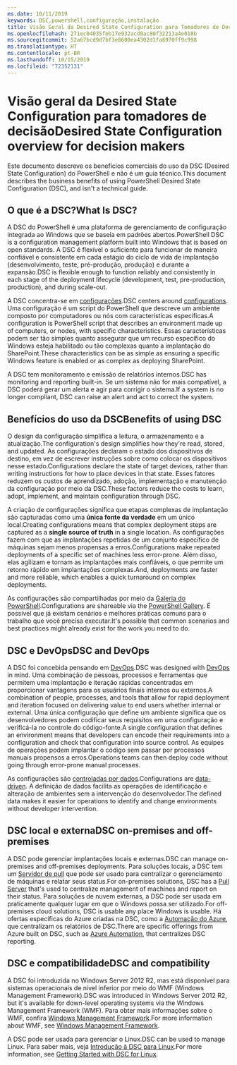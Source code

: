 ```yaml
---
ms.date: 10/11/2019
keywords: DSC,powershell,configuração,instalação
title: Visão Geral da Desired State Configuration para Tomadores de Decisão
ms.openlocfilehash: 271ec04035feb17e932acd0ac80f32213a4e018b
ms.sourcegitcommit: 52a67bcd9d7bf3e8600ea4302d1fa8970ff9c998
ms.translationtype: HT
ms.contentlocale: pt-BR
ms.lasthandoff: 10/15/2019
ms.locfileid: "72352131"
---
```

# <a name="desired-state-configuration-overview-for-decision-makers"></a><span data-ttu-id="f2714-103">Visão geral da Desired State Configuration para tomadores de decisão</span><span class="sxs-lookup"><span data-stu-id="f2714-103">Desired State Configuration overview for decision makers</span></span>

<span data-ttu-id="f2714-104">Este documento descreve os benefícios comerciais do uso da DSC (Desired State Configuration) do PowerShell e não é um guia técnico.</span><span class="sxs-lookup"><span data-stu-id="f2714-104">This document describes the business benefits of using PowerShell Desired State Configuration (DSC), and isn't a technical guide.</span></span>

## <a name="what-is-dsc"></a><span data-ttu-id="f2714-105">O que é a DSC?</span><span class="sxs-lookup"><span data-stu-id="f2714-105">What Is DSC?</span></span>

<span data-ttu-id="f2714-106">A DSC do PowerShell é uma plataforma de gerenciamento de configuração integrada ao Windows que se baseia em padrões abertos.</span><span class="sxs-lookup"><span data-stu-id="f2714-106">PowerShell DSC is a configuration management platform built into Windows that is based on open standards.</span></span> <span data-ttu-id="f2714-107">A DSC é flexível o suficiente para funcionar de maneira confiável e consistente em cada estágio do ciclo de vida de implantação (desenvolvimento, teste, pré-produção, produção) e durante a expansão.</span><span class="sxs-lookup"><span data-stu-id="f2714-107">DSC is flexible enough to function reliably and consistently in each stage of the deployment lifecycle (development, test, pre-production, production), and during scale-out.</span></span>

<span data-ttu-id="f2714-108">A DSC concentra-se em [configurações](../configurations/configurations.md).</span><span class="sxs-lookup"><span data-stu-id="f2714-108">DSC centers around [configurations](../configurations/configurations.md).</span></span> <span data-ttu-id="f2714-109">Uma configuração é um script do PowerShell que descreve um ambiente composto por computadores ou nós com características específicas.</span><span class="sxs-lookup"><span data-stu-id="f2714-109">A configuration is PowerShell script that describes an environment made up of computers, or nodes, with specific characteristics.</span></span> <span data-ttu-id="f2714-110">Essas características podem ser tão simples quanto assegurar que um recurso específico do Windows esteja habilitado ou tão complexas quanto a implantação do SharePoint.</span><span class="sxs-lookup"><span data-stu-id="f2714-110">These characteristics can be as simple as ensuring a specific Windows feature is enabled or as complex as deploying SharePoint.</span></span>

<span data-ttu-id="f2714-111">A DSC tem monitoramento e emissão de relatórios internos.</span><span class="sxs-lookup"><span data-stu-id="f2714-111">DSC has monitoring and reporting built-in.</span></span> <span data-ttu-id="f2714-112">Se um sistema não for mais compatível, a DSC poderá gerar um alerta e agir para corrigir o sistema.</span><span class="sxs-lookup"><span data-stu-id="f2714-112">If a system is no longer compliant, DSC can raise an alert and act to correct the system.</span></span>

## <a name="benefits-of-using-dsc"></a><span data-ttu-id="f2714-113">Benefícios do uso da DSC</span><span class="sxs-lookup"><span data-stu-id="f2714-113">Benefits of using DSC</span></span>

<span data-ttu-id="f2714-114">O design da configuração simplifica a leitura, o armazenamento e a atualização.</span><span class="sxs-lookup"><span data-stu-id="f2714-114">The configuration's design simplifies how they're read, stored, and updated.</span></span> <span data-ttu-id="f2714-115">As configurações declaram o estado dos dispositivos de destino, em vez de escrever instruções sobre como colocar os dispositivos nesse estado.</span><span class="sxs-lookup"><span data-stu-id="f2714-115">Configurations declare the state of target devices, rather than writing instructions for how to place devices in that state.</span></span> <span data-ttu-id="f2714-116">Esses fatores reduzem os custos de aprendizado, adoção, implementação e manutenção da configuração por meio da DSC.</span><span class="sxs-lookup"><span data-stu-id="f2714-116">These factors reduce the costs to learn, adopt, implement, and maintain configuration through DSC.</span></span>

<span data-ttu-id="f2714-117">A criação de configurações significa que etapas complexas de implantação são capturadas como uma **única fonte da verdade** em um único local.</span><span class="sxs-lookup"><span data-stu-id="f2714-117">Creating configurations means that complex deployment steps are captured as a **single source of truth** in a single location.</span></span> <span data-ttu-id="f2714-118">As configurações fazem com que as implantações repetidas de um conjunto específico de máquinas sejam menos propensas a erros.</span><span class="sxs-lookup"><span data-stu-id="f2714-118">Configurations make repeated deployments of a specific set of machines less error-prone.</span></span> <span data-ttu-id="f2714-119">Além disso, elas agilizam e tornam as implantações mais confiáveis, o que permite um retorno rápido em implantações complexas.</span><span class="sxs-lookup"><span data-stu-id="f2714-119">And, deployments are faster and more reliable, which enables a quick turnaround on complex deployments.</span></span>

<span data-ttu-id="f2714-120">As configurações são compartilhadas por meio da [Galeria do PowerShell](https://powershellgallery.com).</span><span class="sxs-lookup"><span data-stu-id="f2714-120">Configurations are shareable via the [PowerShell Gallery](https://powershellgallery.com).</span></span> <span data-ttu-id="f2714-121">É possível que já existam cenários e melhores práticas comuns para o trabalho que você precisa executar.</span><span class="sxs-lookup"><span data-stu-id="f2714-121">It's possible that common scenarios and best practices might already exist for the work you need to do.</span></span>

## <a name="dsc-and-devops"></a><span data-ttu-id="f2714-122">DSC e DevOps</span><span class="sxs-lookup"><span data-stu-id="f2714-122">DSC and DevOps</span></span>

<span data-ttu-id="f2714-123">A DSC foi concebida pensando em [DevOps](http://blogs.technet.com/b/ashleymcglone/archive/2015/11/20/devops-for-n00bs-ie-windows-people.aspx).</span><span class="sxs-lookup"><span data-stu-id="f2714-123">DSC was designed with [DevOps](http://blogs.technet.com/b/ashleymcglone/archive/2015/11/20/devops-for-n00bs-ie-windows-people.aspx) in mind.</span></span> <span data-ttu-id="f2714-124">Uma combinação de pessoas, processos e ferramentas que permitem uma implantação e iteração rápidas concentradas em proporcionar vantagens para os usuários finais internos ou externos.</span><span class="sxs-lookup"><span data-stu-id="f2714-124">A combination of people, processes, and tools that allow for rapid deployment and iteration focused on delivering value to end users whether internal or external.</span></span> <span data-ttu-id="f2714-125">Uma única configuração que define um ambiente significa que os desenvolvedores podem codificar seus requisitos em uma configuração e verificá-la no controle do código-fonte.</span><span class="sxs-lookup"><span data-stu-id="f2714-125">A single configuration that defines an environment means that developers can encode their requirements into a configuration and check that configuration into source control.</span></span> <span data-ttu-id="f2714-126">As equipes de operações podem implantar o código sem passar por processos manuais propensos a erros.</span><span class="sxs-lookup"><span data-stu-id="f2714-126">Operations teams can then deploy code without going through error-prone manual processes.</span></span>

<span data-ttu-id="f2714-127">As configurações são [controladas por dados](../configurations/configData.md).</span><span class="sxs-lookup"><span data-stu-id="f2714-127">Configurations are [data-driven](../configurations/configData.md).</span></span> <span data-ttu-id="f2714-128">A definição de dados facilita as operações de identificação e alteração de ambientes sem a intervenção do desenvolvedor.</span><span class="sxs-lookup"><span data-stu-id="f2714-128">The defined data makes it easier for operations to identify and change environments without developer intervention.</span></span>

## <a name="dsc-on-premises-and-off-premises"></a><span data-ttu-id="f2714-129">DSC local e externa</span><span class="sxs-lookup"><span data-stu-id="f2714-129">DSC on-premises and off-premises</span></span>

<span data-ttu-id="f2714-130">A DSC pode gerenciar implantações locais e externas.</span><span class="sxs-lookup"><span data-stu-id="f2714-130">DSC can manage on-premises and off-premises deployments.</span></span> <span data-ttu-id="f2714-131">Para soluções locais, a DSC tem um [Servidor de pull](../pull-server/pullServer.md) que pode ser usado para centralizar o gerenciamento de máquinas e relatar seus status.</span><span class="sxs-lookup"><span data-stu-id="f2714-131">For on-premises solutions, DSC has a [Pull Server](../pull-server/pullServer.md) that's used to centralize management of machines and report on their status.</span></span> <span data-ttu-id="f2714-132">Para soluções de nuvem externas, a DSC pode ser usada em praticamente qualquer lugar em que o Windows possa ser utilizado.</span><span class="sxs-lookup"><span data-stu-id="f2714-132">For off-premises cloud solutions, DSC is usable any place Windows is usable.</span></span>
<span data-ttu-id="f2714-133">Há ofertas específicas do Azure criadas na DSC, como a [Automação do Azure](https://azure.microsoft.com/en-us/documentation/services/automation/), que centralizam os relatórios de DSC.</span><span class="sxs-lookup"><span data-stu-id="f2714-133">There are specific offerings from Azure built on DSC, such as [Azure Automation](https://azure.microsoft.com/en-us/documentation/services/automation/), that centralizes DSC reporting.</span></span>

## <a name="dsc-and-compatibility"></a><span data-ttu-id="f2714-134">DSC e compatibilidade</span><span class="sxs-lookup"><span data-stu-id="f2714-134">DSC and compatibility</span></span>

<span data-ttu-id="f2714-135">A DSC foi introduzida no Windows Server 2012 R2, mas está disponível para sistemas operacionais de nível inferior por meio do WMF (Windows Management Framework).</span><span class="sxs-lookup"><span data-stu-id="f2714-135">DSC was introduced in Windows Server 2012 R2, but it's available for down-level operating systems via the Windows Management Framework (WMF).</span></span> <span data-ttu-id="f2714-136">Para obter mais informações sobre o WMF, confira [Windows Management Framework](/powershell/scripting/wmf/overview).</span><span class="sxs-lookup"><span data-stu-id="f2714-136">For more information about WMF, see [Windows Management Framework](/powershell/scripting/wmf/overview).</span></span>

<span data-ttu-id="f2714-137">A DSC pode ser usada para gerenciar o Linux.</span><span class="sxs-lookup"><span data-stu-id="f2714-137">DSC can be used to manage Linux.</span></span> <span data-ttu-id="f2714-138">Para saber mais, veja [Introdução à DSC para Linux](../getting-started/lnxGettingStarted.md).</span><span class="sxs-lookup"><span data-stu-id="f2714-138">For more information, see [Getting Started with DSC for Linux](../getting-started/lnxGettingStarted.md).</span></span>
